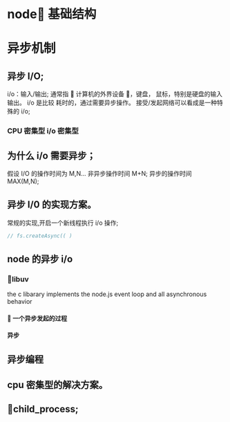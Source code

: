 # node 基础结构

# 异步机制

## 异步 I/O;

i/o：输入/输出; 通常指  计算机的外界设备 ，键盘， 鼠标，特别是硬盘的输入输出。
i/o 是比较 耗时的，通过需要异步操作。
接受/发起网络可以看成是一种特殊的 i/o;

### CPU 密集型 i/o 密集型

## 为什么 i/o 需要异步；

假设 I/O 的操作时间为 M,N...
非异步操作时间 M+N;
异步的操作时间 MAX(M,N);

## 异步 I/0 的实现方案。

常规的实现,开启一个新线程执行 i/o 操作;

```js
// fs.createAsync(( )
```

## node 的异步 i/o

### libuv

the c libarary implements the node.js event loop and all asynchronous behavior

####  一个异步发起的过程

#### 异步

## 异步编程

## cpu 密集型的解决方案。

## child_process;
